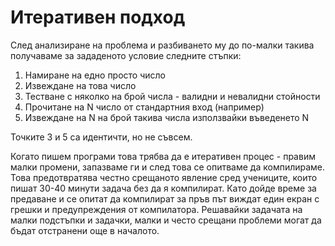 # Итеративен подход

След анализиране на проблема и разбиването му до по-малки такива получаваме за зададеното условие следните стъпки:

1. Намиране на едно просто число
2. Извеждане на това число
3. Тестване с няколко на брой числа - валидни и невалидни стойности
4. Прочитане на N число от стандартния вход \(например\)
5. Извеждане на N на брой такива числа използвайки въведенето N

Точките 3 и 5 са идентичти, но не съвсем.

Когато пишем програми това трябва да е итеративен процес - правим малки промени, запазваме ги и след това се опитваме да компилираме. Това предотвратява честно срещаното явление сред учениците, които пишат 30-40 минути задача без да я компилират. Като дойде време за предаване и се опитат да компилират за пръв път виждат един екран с грешки и предупреждения от компилатора. Решавайки задачата на малки подстъпки и задачки, малки и често срещани проблеми могат да бъдат отстранени още в началото.

